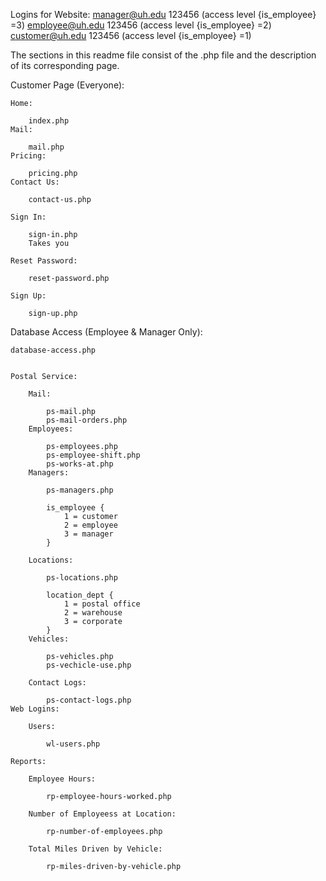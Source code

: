 Logins for Website:
    manager@uh.edu 123456 (access level {is_employee} =3)
    employee@uh.edu 123456 (access level {is_employee} =2)
    customer@uh.edu 123456 (access level {is_employee} =1)
    
    
The sections in this readme file consist of the .php file and the description of its corresponding page. 

Customer Page (Everyone):

    Home:
    
        index.php
    Mail:
    
        mail.php
    Pricing:
    
        pricing.php
    Contact Us:
        
        contact-us.php
    
    Sign In:
        
        sign-in.php
        Takes you 
        
    Reset Password:
    
        reset-password.php
    
    Sign Up:
    
        sign-up.php
        

Database Access (Employee & Manager Only):
    
    database-access.php
    

    Postal Service:

        Mail:
        
            ps-mail.php
            ps-mail-orders.php
        Employees:
            
            ps-employees.php
            ps-employee-shift.php
            ps-works-at.php
        Managers:

            ps-managers.php
            
            is_employee {
                1 = customer
                2 = employee
                3 = manager
            }

        Locations:
            
            ps-locations.php
            
            location_dept {
                1 = postal office
                2 = warehouse
                3 = corporate
            }
        Vehicles:
            
            ps-vehicles.php
            ps-vechicle-use.php
            
        Contact Logs:
            
            ps-contact-logs.php
    Web Logins:

        Users:
            
            wl-users.php

    Reports:

        Employee Hours:

            rp-employee-hours-worked.php

        Number of Employeess at Location:
        
            rp-number-of-employees.php

        Total Miles Driven by Vehicle:
        
            rp-miles-driven-by-vehicle.php
